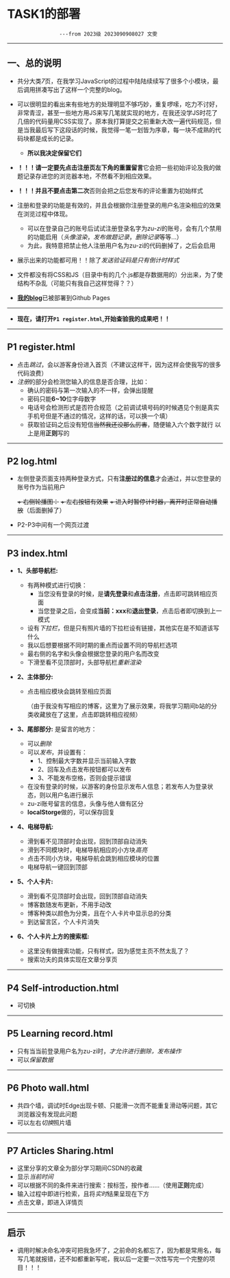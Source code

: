 # TASK1的部署
                     ---from 2023级 2023090908027 文雯
***
## 一、总的说明
+ 共分大类*7*页，在我学习JavaScript的过程中陆陆续续写了很多个小模块，最后调用拼凑写出了这样一个完整的blog。
  
+ 可以很明显的看出来有些地方的处理明显不够巧妙，重复啰嗦，吃力不讨好，非常青涩，甚至一些地方用JS来写几笔就实现的地方，在我还没学JS时花了几倍的代码量用CSS实现了。原本我打算提交之前重新大改一遍代码规范，但是当我最后写下这段话的时候，我觉得一笔一划皆为序章，每一块不成熟的代码块都是成长的记录。
   + **所以我决定保留它们**
  
+ **！！！请一定要先点击注册页左下角的重置留言**它会把一些初始评论及我的做题记录存进您的浏览器本地，不然看不到相应效果。
  
+ **！！！并且不要点击第二次**否则会把之后您发布的评论重置为初始样式
  
+ 注册和登录的功能是有效的，并且会根据你注册登录的用户名渲染相应的效果在浏览过程中体现。
  + 可以在登录自己的账号后试试注册登录名字为*zu-zi*的账号，会有几个禁用的功能启用（*头像渲染*，*发布做题记录*，*删除记录*等等...）
  + 为此，我特意把禁止他人注册用户名为zu-zi的代码删掉了，之后会启用
  
+ 展示出来的功能都可用！！除了*发送验证码是只有倒计时样式*
  
+ 文件都没有将CSS和JS（目录中有的几个.js都是存数据用的）分出来，为了使结构不杂乱（可能只有我自己这样觉得？？）
  
+ [**我的blog**](https://zu-zi.github.io/task1/P1%20register.html)已被部署到Github Pages
  
***

+ **现在，请打开`P1 register.html`,开始查验我的成果吧！！**

***

## P1 register.html
+ 点击*跳过*，会以游客身份进入首页（不建议这样干，因为这样会使我写的很多代码浪费）
+ *注册*的部分会检测您输入的信息是否合理，比如：
    + 确认的密码与第一次输入的不一样，会弹出提醒
    + 密码只能**6~10**位字母数字
    + 电话号会检测形式是否符合规范（之前调试填号码的时候遇见个别是真实手机号但是不通过的情况，这样的话，可以换一个填）
    + 获取验证码之后没有短信~~当然我还没那么厉害~~，随便输入六个数字就行
  以上是用**正则**写的

***
## P2 log.html
+ 左侧登录页面支持两种登录方式，只有**注册过的信息**才会通过，并以您登录的账号作为当前用户
  
   ~~+ 右侧轮播图：~~
   ~~+ 左右按钮有效果~~
   ~~+ 进入时暂停计时器，离开时正常自动播放~~（后面删掉了）
+ P2-P3中间有一个网页过渡

***
## P3 index.html

+ **1、头部导航栏:**
  + 有两种模式进行切换：
     + 当您没有登录的时候，是**请先登录**和**点击注册**，点击即可跳转相应页面
     + 当您登录之后，会变成**当前：xxx**和**退出登录**，点击后者即切换到上一模式
  + 设有*下拉栏*，但是只有照片墙的下拉栏设有链接，其他实在是不知道该写什么
  + 我以后想要根据不同时期的重点而设置不同的导航栏选项
  + 最右侧的名字和头像会根据您登录的用户名而改变
  + 下滑至看不见顶部时，头部导航栏*重新渲染*
  
+ **2、主体部分:**
  + 点击相应模块会跳转至相应页面

     （由于我没有写相应的博客，这里为了展示效果，将我学习期间b站的分类收藏放在了这里，点击即跳转相应视频）

+ **3、尾部部分:**
  是留言的地方：  
    + 可以*删除*
    + 可以*发布*，并设置有：
       + 1、控制最大字数并显示当前输入字数
       + 2、回车及点击发布按钮都可以发布
       + 3、不能发布空格，否则会提示错误
    + 在没有登录的时候，以游客的身份显示发布人信息；若发布人为登录状态，则以用户名进行展示
    + zu-zi账号留言的信息，头像与他人做有区分
    + **localStorge**做的，可以保存回复
  
+ **4、电梯导航:**
    + 滑到看不见顶部时会出现，回到顶部自动消失
    + 滑到不同模块时，电梯导航相应的小方块*高亮*
    + 点击不同小方块，电梯导航会跳到相应模块的位置
    + 电梯导航一键回到顶部
  
+ **5、个人卡片:**
    + 滑到看不见顶部时会出现，回到顶部自动消失
    + 博客数随发布更新，不用手动改
    + 博客种类以颜色为分类，且在个人卡片中显示总的分类
    + 到达留言区，个人卡片消失
  
+ **6、个人卡片上方的搜索框:**
    + 这里没有做搜索功能，只有样式，因为感觉主页不然太乱了？ 
    + 搜索功夫的具体实现在文章分享页
***
## P4 Self-introduction.html
+ 可切换 
***
## P5 Learning record.html
+ 只有当当前登录用户名为zu-zi时，*才允许进行删除，发布操作*
+ 可以*保留数据*
***
## P6 Photo wall.html
+ 共四个墙，调试时Edge出现卡顿、只能滑一次而不能重复滑动等问题，其它浏览器没有发现此问题
+ 可以左右*切换*照片墙
***
## P7 Articles Sharing.html
+ 这里分享的文章全为部分学习期间CSDN的收藏
+ 显示*当前时间*
+ 可以根据不同的条件来进行搜索：按标签，按作者......（使用**正则**完成）
+ 输入过程中即进行检索，且将*实时*结果呈现在下方
+ 点击文章，即进入详情页
***
## 启示
+ 调用时解决命名冲突可把我急坏了，之前命的名都忘了，因为都是常用名，每写几笔就报错，还不如都重新写呢，我以后一定要一次性写完一个完整的项目！！！
